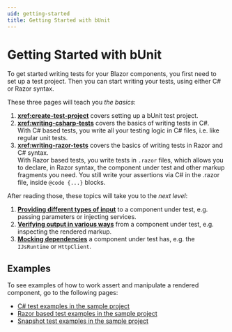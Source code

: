 ```yaml
---
uid: getting-started
title: Getting Started with bUnit
---
```


# Getting Started with bUnit

To get started writing tests for your Blazor components, you first need to set up a test project. Then you can start writing your tests, using either C# or Razor syntax. 

These three pages will teach you *the basics*:

1. **<xref:create-test-project>** covers setting up a bUnit test project.
2. **<xref:writing-csharp-tests>** covers the basics of writing tests in C#.  
   With C# based tests, you write all your testing logic in C# files, i.e. like regular unit tests.
3. **<xref:writing-razor-tests>** covers the basics of writing tests in Razor and C# syntax.  
   With Razor based tests, you write tests in `.razor` files, which allows you to declare, in Razor syntax, the component under test and other markup fragments you need. You still write your assertions via C# in the .razor file, inside `@code {...}` blocks.

After reading those, these topics will take you to the *next level*:

1. **[Providing different types of input](xref:providing-input)** to a component under test, e.g. passing parameters or injecting services.
2. **[Verifying output in various ways](xref:verification)** from a component under test, e.g. inspecting the rendered markup.
3. **[Mocking dependencies](xref:mocking)** a component under test has, e.g. the `IJsRuntime` or `HttpClient`.

## Examples

To see examples of how to work assert and manipulate a rendered component, go to the following pages:

- [C# test examples in the sample project](https://github.com/egil/bunit/tree/master/sample/tests/Tests)
- [Razor based test examples in the sample project](https://github.com/egil/bunit/tree/master/sample/tests/RazorTestComponents)
- [Snapshot test examples in the sample project](https://github.com/egil/bunit/tree/master/sample/tests/SnapshotTests)

